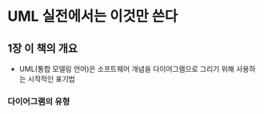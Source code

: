 # UML 실전에서는 이것만 쓴다

## 1장 이 책의 개요
* UML(통합 모델링 언어)은 소프트웨어 개념을 다이어그램으로 그리기 위해 사용하는 시작적인 표기법
### 다이어그램의 유형